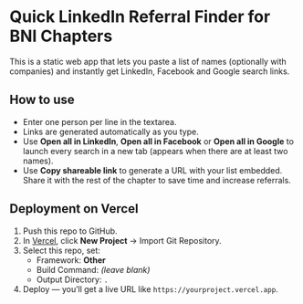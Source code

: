 # Quick LinkedIn Referral Finder for BNI Chapters

This is a static web app that lets you paste a list of names (optionally with companies) and instantly get LinkedIn, Facebook and Google search links.

## How to use
- Enter one person per line in the textarea.
- Links are generated automatically as you type.
- Use **Open all in LinkedIn**, **Open all in Facebook** or **Open all in Google** to launch every search in a new tab (appears when there are at least two names).
- Use **Copy shareable link** to generate a URL with your list embedded. Share it with the rest of the chapter to save time and increase referrals.

## Deployment on Vercel
1. Push this repo to GitHub.
2. In [Vercel](https://vercel.com), click **New Project** → Import Git Repository.
3. Select this repo, set:
   - Framework: **Other**
   - Build Command: *(leave blank)*
   - Output Directory: `.`
4. Deploy — you’ll get a live URL like `https://yourproject.vercel.app`.
